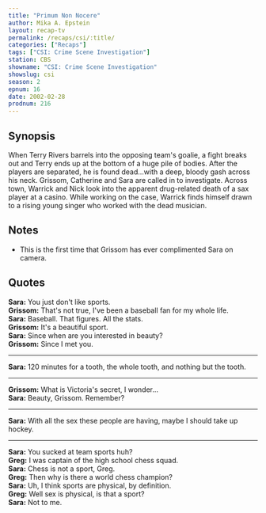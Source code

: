 ```yaml
---
title: "Primum Non Nocere"
author: Mika A. Epstein
layout: recap-tv
permalink: /recaps/csi/:title/
categories: ["Recaps"]
tags: ["CSI: Crime Scene Investigation"]
station: CBS
showname: "CSI: Crime Scene Investigation"
showslug: csi
season: 2
epnum: 16  
date: 2002-02-28
prodnum: 216  
---
```


## Synopsis

When Terry Rivers barrels into the opposing team's goalie, a fight breaks out and Terry ends up at the bottom of a huge pile of bodies. After the players are separated, he is found dead...with a deep, bloody gash across his neck. Grissom, Catherine and Sara are called in to investigate. Across town, Warrick and Nick look into the apparent drug-related death of a sax player at a casino. While working on the case, Warrick finds himself drawn to a rising young singer who worked with the dead musician.

## Notes

* This is the first time that Grissom has ever complimented Sara on camera.

## Quotes

**Sara:** You just don't like sports.  
**Grissom:** That's not true, I've been a baseball fan for my whole life.  
**Sara:** Baseball. That figures. All the stats.  
**Grissom:** It's a beautiful sport.  
**Sara:** Since when are you interested in beauty?  
**Grissom:** Since I met you.  

- - -

**Sara:** 120 minutes for a tooth, the whole tooth, and nothing but the tooth.

- - -

**Grissom:** What is Victoria's secret, I wonder...  
**Sara:** Beauty, Grissom. Remember?  

- - -

**Sara:** With all the sex these people are having, maybe I should take up hockey.

- - -

**Sara:** You sucked at team sports huh?  
**Greg:** I was captain of the high school chess squad.  
**Sara:** Chess is not a sport, Greg.  
**Greg:** Then why is there a world chess champion?  
**Sara:** Uh, I think sports are physical, by definition.  
**Greg:** Well sex is physical, is that a sport?  
**Sara:** Not to me.
